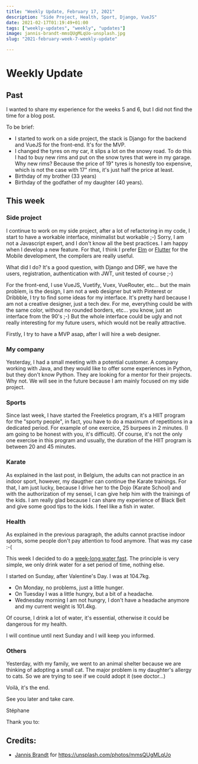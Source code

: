 ```yaml
---
title: "Weekly Update, February 17, 2021"
description: "Side Project, Health, Sport, Django, VueJS"
date: 2021-02-17T01:19:49+01:00
tags: ["weekly-updates", "weekly", "updates"]
image: jannis-brandt-mmsQUgMLqUo-unsplash.jpg
slug: "2021-february-week-7-weekly-update"

---
```


# Weekly Update

## Past

I wanted to share my experience for the weeks 5 and 6, but I did not find the
time for a blog post.

To be brief:

* I started to work on a side project, the stack is Django for the backend and
  VueJS for the front-end. It's for the MVP.
* I changed the tyres on my car, it slips a lot on the snowy road. To do this I
  had to buy new rims and put on the snow tyres that were in my garage. Why new
  rims? Because the price of 19" tyres is honestly too expensive, which is not
  the case with 17" rims, it's just half the price at least.
* Birthday of my brother (33 years)
* Birthday of the godfather of my daughter (40 years).

## This week

### Side project

I continue to work on my side project, after a lot of refactoring in my code, I
start to have a workable interface, minimalist but workable ;-) Sorry, I am not
a Javascript expert, and I don't know all the best practices. I am happy when I
develop a new feature. For that, I think I prefer [Elm](https://elm-lang.org/)
or [Flutter](https://flutter.dev/) for the Mobile development, the compilers are
really useful.

What did I do? It's a good question, with Django and DRF, we have the users,
registration, authentication with JWT, unit tested of course ;-)

For the front-end, I use VueJS, Vuetify, Vuex, VueRouter, etc... but the main
problem, is the design, I am not a web designer but with Pinterest or Dribbble,
I try to find some ideas for my interface. It's pretty hard because I am not a
creative designer, just a tech dev. For me, everything could be with the same
color, without no rounded borders, etc... you know, just an interface from the
90's ;-) But the whole interface could be ugly and not really interesting for my
future users, which would not be really attractive.

Firstly, I try to have a MVP asap, after I will hire a web designer.

### My company

Yesterday, I had a small meeting with a potential customer. A company working
with Java, and they would like to offer some experiences in Python, but they
don't know Python. They are looking for a mentor for their projects. Why not. We
will see in the future because I am mainly focused on my side project.

### Sports

Since last week, I have started the Freeletics program, it's a HIIT program for
the "sporty people", in fact, you have to do a maximum of repetitions in a
dedicated period. For example of one exercice, 25 burpees in 2 minutes. (I am
going to be honest with you, it's difficult). Of course, it's not the only one
exercise in this program and usually, the duration of the HIIT program is
between 20 and 45 minutes.

### Karate

As explained in the last post, in Belgium, the adults can not practice in an
indoor sport, however, my daugther can continue the Karate trainings. For that,
I am just lucky, because I drive her to the Dojo (Karate School) and with the
authorization of my sensei, I can give help him with the trainings of the kids.
I am really glad because I can share my experience of Black Belt and give some
good tips to the kids. I feel like a fish in water. 


### Health

As explained in the previous paragraph, the adults cannot practise indoor
sports, some people don't pay attention to food anymore. That was my case :-(

This week I decided to do a [week-long water
fast](https://www.healthline.com/nutrition/water-fasting). The principle is very
simple, we only drink water for a set period of time, nothing else.

I started on Sunday, after Valentine's Day. I was at 104.7kg.

* On Monday, no problems, just a little hunger.
* On Tuesday I was a little hungry, but a bit of a headache.
* Wednesday morning I am not hungry, I don't have a headache anymore and my
  current weight is 101.4kg.

Of course, I drink a lot of water, it's essential, otherwise it could be
dangerous for my health.

I will continue until next Sunday and I will keep you informed.

### Others

Yesterday, with my family, we went to an animal shelter because we are thinking
of adopting a small cat. The major problem is my daughter's allergy to cats. So
we are trying to see if we could adopt it (see doctor...)

Voilà, it's the end.

See you later and take care.

Stéphane

Thank you to:

## Credits:

* [Jannis Brandt](https://unsplash.com/@jannisbrandt) for https://unsplash.com/photos/mmsQUgMLqUo